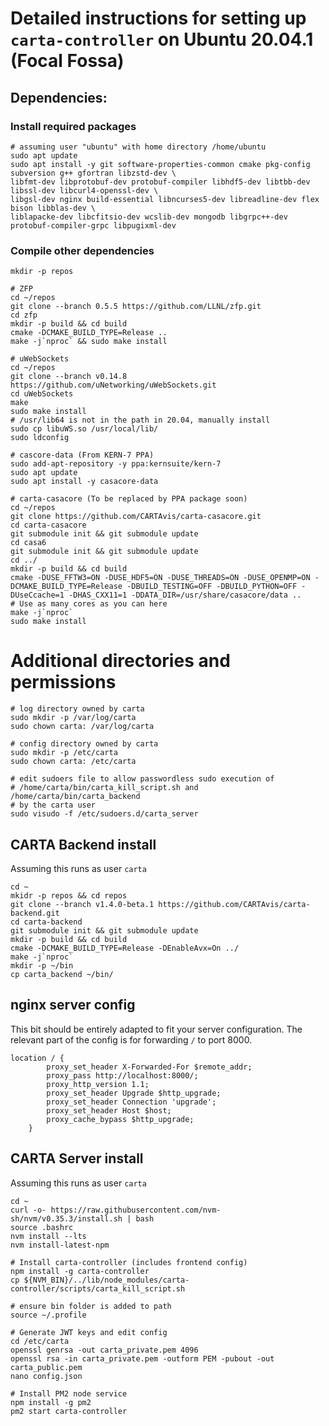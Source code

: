 # Detailed instructions for setting up `carta-controller` on Ubuntu 20.04.1 (Focal Fossa)

## Dependencies:
### Install required packages
```shell script
# assuming user "ubuntu" with home directory /home/ubuntu
sudo apt update
sudo apt install -y git software-properties-common cmake pkg-config subversion g++ gfortran libzstd-dev \
libfmt-dev libprotobuf-dev protobuf-compiler libhdf5-dev libtbb-dev libssl-dev libcurl4-openssl-dev \
libgsl-dev nginx build-essential libncurses5-dev libreadline-dev flex bison libblas-dev \
liblapacke-dev libcfitsio-dev wcslib-dev mongodb libgrpc++-dev protobuf-compiler-grpc libpugixml-dev
```

### Compile other dependencies 
```shell script
mkdir -p repos

# ZFP
cd ~/repos
git clone --branch 0.5.5 https://github.com/LLNL/zfp.git
cd zfp
mkdir -p build && cd build
cmake -DCMAKE_BUILD_TYPE=Release ..
make -j`nproc` && sudo make install

# uWebSockets
cd ~/repos
git clone --branch v0.14.8 https://github.com/uNetworking/uWebSockets.git
cd uWebSockets
make
sudo make install
# /usr/lib64 is not in the path in 20.04, manually install
sudo cp libuWS.so /usr/local/lib/
sudo ldconfig

# cascore-data (From KERN-7 PPA)
sudo add-apt-repository -y ppa:kernsuite/kern-7
sudo apt update
sudo apt install -y casacore-data

# carta-casacore (To be replaced by PPA package soon)
cd ~/repos
git clone https://github.com/CARTAvis/carta-casacore.git
cd carta-casacore
git submodule init && git submodule update
cd casa6
git submodule init && git submodule update
cd ../
mkdir -p build && cd build
cmake -DUSE_FFTW3=ON -DUSE_HDF5=ON -DUSE_THREADS=ON -DUSE_OPENMP=ON -DCMAKE_BUILD_TYPE=Release -DBUILD_TESTING=OFF -DBUILD_PYTHON=OFF -DUseCcache=1 -DHAS_CXX11=1 -DDATA_DIR=/usr/share/casacore/data ..
# Use as many cores as you can here
make -j`nproc`
sudo make install
```

# Additional directories and permissions
```shell script
# log directory owned by carta
sudo mkdir -p /var/log/carta
sudo chown carta: /var/log/carta

# config directory owned by carta
sudo mkdir -p /etc/carta
sudo chown carta: /etc/carta

# edit sudoers file to allow passwordless sudo execution of 
# /home/carta/bin/carta_kill_script.sh and /home/carta/bin/carta_backend
# by the carta user  
sudo visudo -f /etc/sudoers.d/carta_server
``` 

## CARTA Backend install
Assuming this runs as user `carta`

```shell script
cd ~
mkidr -p repos && cd repos
git clone --branch v1.4.0-beta.1 https://github.com/CARTAvis/carta-backend.git
cd carta-backend
git submodule init && git submodule update
mkdir -p build && cd build
cmake -DCMAKE_BUILD_TYPE=Release -DEnableAvx=On ../
make -j`nproc`
mkdir -p ~/bin
cp carta_backend ~/bin/
```  

## nginx server config
This bit should be entirely adapted to fit your server configuration. The relevant part of the config is for forwarding `/` to port 8000.
```nginx
location / {
        proxy_set_header X-Forwarded-For $remote_addr;
        proxy_pass http://localhost:8000/;
        proxy_http_version 1.1;
        proxy_set_header Upgrade $http_upgrade;
        proxy_set_header Connection 'upgrade';
        proxy_set_header Host $host;
        proxy_cache_bypass $http_upgrade;
    }

```

## CARTA Server install
Assuming this runs as user `carta`
```shell script
cd ~
curl -o- https://raw.githubusercontent.com/nvm-sh/nvm/v0.35.3/install.sh | bash
source .bashrc
nvm install --lts
nvm install-latest-npm

# Install carta-controller (includes frontend config)
npm install -g carta-controller
cp ${NVM_BIN}/../lib/node_modules/carta-controller/scripts/carta_kill_script.sh

# ensure bin folder is added to path
source ~/.profile

# Generate JWT keys and edit config
cd /etc/carta
openssl genrsa -out carta_private.pem 4096
openssl rsa -in carta_private.pem -outform PEM -pubout -out carta_public.pem
nano config.json

# Install PM2 node service
npm install -g pm2
pm2 start carta-controller
```